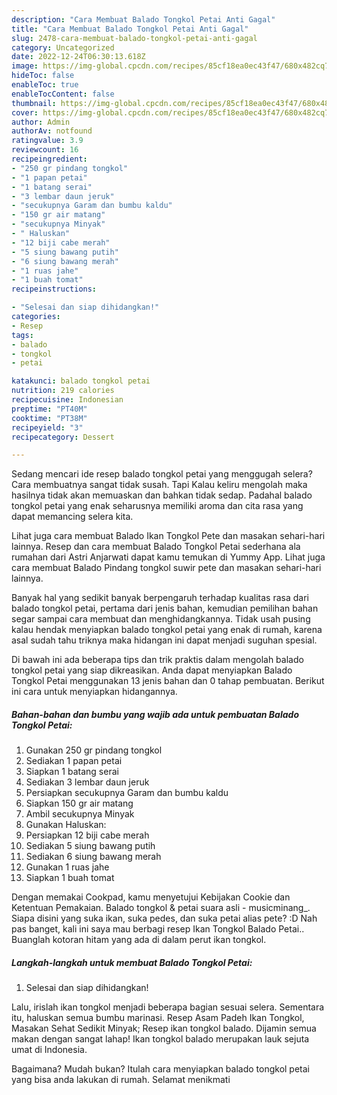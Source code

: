 ```yaml
---
description: "Cara Membuat Balado Tongkol Petai Anti Gagal"
title: "Cara Membuat Balado Tongkol Petai Anti Gagal"
slug: 2478-cara-membuat-balado-tongkol-petai-anti-gagal
category: Uncategorized
date: 2022-12-24T06:30:13.618Z
image: https://img-global.cpcdn.com/recipes/85cf18ea0ec43f47/680x482cq70/balado-tongkol-petai-foto-resep-utama.jpg
hideToc: false
enableToc: true
enableTocContent: false
thumbnail: https://img-global.cpcdn.com/recipes/85cf18ea0ec43f47/680x482cq70/balado-tongkol-petai-foto-resep-utama.jpg
cover: https://img-global.cpcdn.com/recipes/85cf18ea0ec43f47/680x482cq70/balado-tongkol-petai-foto-resep-utama.jpg
author: Admin
authorAv: notfound
ratingvalue: 3.9
reviewcount: 16
recipeingredient:
- "250 gr pindang tongkol"
- "1 papan petai"
- "1 batang serai"
- "3 lembar daun jeruk"
- "secukupnya Garam dan bumbu kaldu"
- "150 gr air matang"
- "secukupnya Minyak"
- " Haluskan"
- "12 biji cabe merah"
- "5 siung bawang putih"
- "6 siung bawang merah"
- "1 ruas jahe"
- "1 buah tomat"
recipeinstructions:

- "Selesai dan siap dihidangkan!"
categories:
- Resep
tags:
- balado
- tongkol
- petai

katakunci: balado tongkol petai 
nutrition: 219 calories
recipecuisine: Indonesian
preptime: "PT40M"
cooktime: "PT38M"
recipeyield: "3"
recipecategory: Dessert

---
```



Sedang mencari ide resep balado tongkol petai yang menggugah selera? Cara membuatnya sangat tidak susah. Tapi Kalau keliru mengolah maka hasilnya tidak akan memuaskan dan bahkan tidak sedap. Padahal balado tongkol petai yang enak seharusnya memiliki aroma dan cita rasa yang dapat memancing selera kita.


Lihat juga cara membuat Balado Ikan Tongkol Pete dan masakan sehari-hari lainnya. Resep dan cara membuat Balado Tongkol Petai sederhana ala rumahan dari Astri Anjarwati dapat kamu temukan di Yummy App. Lihat juga cara membuat Balado Pindang tongkol suwir pete dan masakan sehari-hari lainnya.

Banyak hal yang sedikit banyak berpengaruh terhadap kualitas rasa dari balado tongkol petai, pertama dari jenis bahan, kemudian pemilihan bahan segar sampai cara membuat dan menghidangkannya. Tidak usah pusing kalau hendak menyiapkan balado tongkol petai yang enak di rumah, karena asal sudah tahu triknya maka hidangan ini dapat menjadi suguhan spesial.


Di bawah ini ada beberapa tips dan trik praktis dalam mengolah balado tongkol petai yang siap dikreasikan. Anda dapat menyiapkan Balado Tongkol Petai menggunakan 13 jenis bahan dan 0 tahap pembuatan. Berikut ini cara untuk menyiapkan hidangannya.

<!--inarticleads1-->

##### Bahan-bahan dan bumbu yang wajib ada untuk pembuatan Balado Tongkol Petai:

1. Gunakan 250 gr pindang tongkol
1. Sediakan 1 papan petai
1. Siapkan 1 batang serai
1. Sediakan 3 lembar daun jeruk
1. Persiapkan secukupnya Garam dan bumbu kaldu
1. Siapkan 150 gr air matang
1. Ambil secukupnya Minyak
1. Gunakan  Haluskan:
1. Persiapkan 12 biji cabe merah
1. Sediakan 5 siung bawang putih
1. Sediakan 6 siung bawang merah
1. Gunakan 1 ruas jahe
1. Siapkan 1 buah tomat


Dengan memakai Cookpad, kamu menyetujui Kebijakan Cookie dan Ketentuan Pemakaian. Balado tongkol &amp; petai suara asli - musicminang_. Siapa disini yang suka ikan, suka pedes, dan suka petai alias pete? :D Nah pas banget, kali ini saya mau berbagi resep Ikan Tongkol Balado Petai.. Buanglah kotoran hitam yang ada di dalam perut ikan tongkol. 

<!--inarticleads2-->

##### Langkah-langkah untuk membuat Balado Tongkol Petai:


1. Selesai dan siap dihidangkan!

Lalu, irislah ikan tongkol menjadi beberapa bagian sesuai selera. Sementara itu, haluskan semua bumbu marinasi. Resep Asam Padeh Ikan Tongkol, Masakan Sehat Sedikit Minyak; Resep ikan tongkol balado. Dijamin semua makan dengan sangat lahap! Ikan tongkol balado merupakan lauk sejuta umat di Indonesia. 

Bagaimana? Mudah bukan? Itulah cara menyiapkan balado tongkol petai yang bisa anda lakukan di rumah. Selamat menikmati
